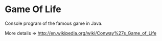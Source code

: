 # Game Of Life
Console program of the famous game in Java.

More details => http://en.wikipedia.org/wiki/Conway%27s_Game_of_Life
